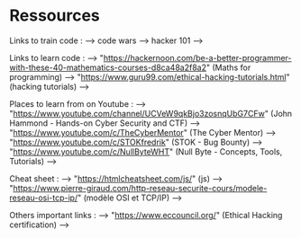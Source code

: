 # Ressources

Links to train code :
--> code wars
--> hacker 101
--> 

Links to learn code : 
--> "https://hackernoon.com/be-a-better-programmer-with-these-40-mathematics-courses-d8ca48a2f8a2" (Maths for programming)
--> "https://www.guru99.com/ethical-hacking-tutorials.html" (hacking tutorials)
--> 

Places to learn from on Youtube :
--> "https://www.youtube.com/channel/UCVeW9qkBjo3zosnqUbG7CFw" (John Hammond - Hands-on Cyber Security and CTF)
--> "https://www.youtube.com/c/TheCyberMentor" (The Cyber Mentor)
--> "https://www.youtube.com/c/STOKfredrik" (STOK - Bug Bounty)
--> "https://www.youtube.com/c/NullByteWHT" (Null Byte - Concepts, Tools, Tutorials)
--> 

Cheat sheet :
--> "https://htmlcheatsheet.com/js/" (js)
--> "https://www.pierre-giraud.com/http-reseau-securite-cours/modele-reseau-osi-tcp-ip/" (modèle OSI et TCP/IP)
-->

Others important links :
--> "https://www.eccouncil.org/" (Ethical Hacking certification)
-->

